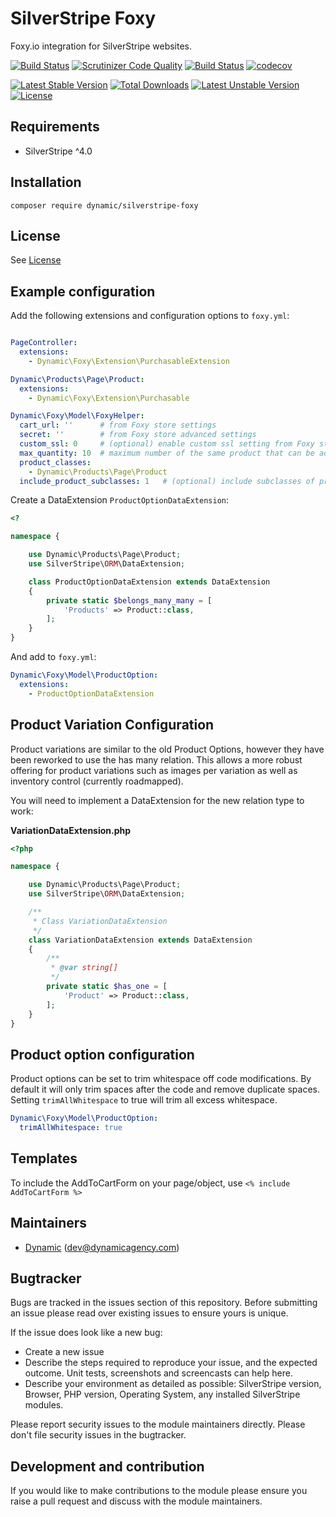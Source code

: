 # SilverStripe Foxy

Foxy.io integration for SilverStripe websites.

[![Build Status](https://travis-ci.org/dynamic/silverstripe-foxy.svg?branch=1.2)](https://travis-ci.org/dynamic/silverstripe-foxy)
[![Scrutinizer Code Quality](https://scrutinizer-ci.com/g/dynamic/silverstripe-foxy/badges/quality-score.png?b=1.2)](https://scrutinizer-ci.com/g/dynamic/silverstripe-foxy/?branch=1.2)
[![Build Status](https://scrutinizer-ci.com/g/dynamic/silverstripe-foxy/badges/build.png?b=1.2)](https://scrutinizer-ci.com/g/dynamic/silverstripe-foxy/build-status/1.2)
[![codecov](https://codecov.io/gh/dynamic/silverstripe-foxy/branch/1.2/graph/badge.svg)](https://codecov.io/gh/dynamic/silverstripe-foxy)

[![Latest Stable Version](https://poser.pugx.org/dynamic/silverstripe-foxy/v/stable)](https://packagist.org/packages/dynamic/silverstripe-foxy)
[![Total Downloads](https://poser.pugx.org/dynamic/silverstripe-foxy/downloads)](https://packagist.org/packages/dynamic/silverstripe-foxy)
[![Latest Unstable Version](https://poser.pugx.org/dynamic/silverstripe-foxy/v/unstable)](https://packagist.org/packages/dynamic/silverstripe-foxy)
[![License](https://poser.pugx.org/dynamic/silverstripe-foxy/license)](https://packagist.org/packages/dynamic/silverstripe-foxy)


## Requirements

* SilverStripe ^4.0

## Installation

```
composer require dynamic/silverstripe-foxy
```

## License

See [License](license.md)

## Example configuration

Add the following extensions and configuration options to `foxy.yml`:

```yaml

PageController:
  extensions:
    - Dynamic\Foxy\Extension\PurchasableExtension

Dynamic\Products\Page\Product:
  extensions:
    - Dynamic\Foxy\Extension\Purchasable

Dynamic\Foxy\Model\FoxyHelper:
  cart_url: ''      # from Foxy store settings
  secret: ''        # from Foxy store advanced settings
  custom_ssl: 0     # (optional) enable custom ssl setting from Foxy store advanced settings
  max_quantity: 10  # maximum number of the same product that can be added to the cart
  product_classes:
    - Dynamic\Products\Page\Product
  include_product_subclasses: 1   # (optional) include subclasses of product_classes in queries
```

Create a DataExtension `ProductOptionDataExtension`:
```php
<?

namespace {

    use Dynamic\Products\Page\Product;
    use SilverStripe\ORM\DataExtension;

    class ProductOptionDataExtension extends DataExtension
    {
        private static $belongs_many_many = [
            'Products' => Product::class,
        ];
    }
}
```

And add to `foxy.yml`:
```yaml
Dynamic\Foxy\Model\ProductOption:
  extensions:
    - ProductOptionDataExtension
```

## Product Variation Configuration

Product variations are similar to the old Product Options, however they have been reworked to use the has many relation. This allows a more robust offering for product variations such as images per variation as well as inventory control (currently roadmapped).

You will need to implement a DataExtension for the new relation type to work:

**VariationDataExtension.php**

```php
<?php

namespace {

    use Dynamic\Products\Page\Product;
    use SilverStripe\ORM\DataExtension;

    /**
     * Class VariationDataExtension
     */
    class VariationDataExtension extends DataExtension
    {
        /**
         * @var string[]
         */
        private static $has_one = [
            'Product' => Product::class,
        ];
    }
}
```

## Product option configuration
Product options can be set to trim whitespace off code modifications.
By default it will only trim spaces after the code and remove duplicate spaces.
Setting `trimAllWhitespace` to true will trim all excess whitespace.

```yaml
Dynamic\Foxy\Model\ProductOption:
  trimAllWhitespace: true
```

## Templates

To include the AddToCartForm on your page/object, use `<% include AddToCartForm %>`

## Maintainers
 *  [Dynamic](http://www.dynamicagency.com) (<dev@dynamicagency.com>)

## Bugtracker
Bugs are tracked in the issues section of this repository. Before submitting an issue please read over
existing issues to ensure yours is unique.

If the issue does look like a new bug:

 - Create a new issue
 - Describe the steps required to reproduce your issue, and the expected outcome. Unit tests, screenshots
 and screencasts can help here.
 - Describe your environment as detailed as possible: SilverStripe version, Browser, PHP version,
 Operating System, any installed SilverStripe modules.

Please report security issues to the module maintainers directly. Please don't file security issues in the bugtracker.

## Development and contribution
If you would like to make contributions to the module please ensure you raise a pull request and discuss with the module maintainers.
